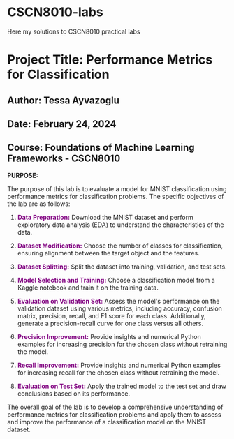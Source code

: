 # CSCN8010-labs
Here my solutions to CSCN8010 practical labs


# Project Title: Performance Metrics for Classification
## Author: Tessa Ayvazoglu
## Date: February 24, 2024
## Course: Foundations of Machine Learning Frameworks - CSCN8010


**PURPOSE:**

The purpose of this lab is to evaluate a model for MNIST classification using performance metrics for classification problems. The specific objectives of the lab are as follows:

1. <span style="color:purple">**Data Preparation:**</span> Download the MNIST dataset and perform exploratory data analysis (EDA) to understand the characteristics of the data.

2. <span style="color:purple">**Dataset Modification:**</span> Choose the number of classes for classification, ensuring alignment between the target object and the features.

3. <span style="color:purple">**Dataset Splitting:**</span> Split the dataset into training, validation, and test sets.

4. <span style="color:purple">**Model Selection and Training:**</span> Choose a classification model from a Kaggle notebook and train it on the training data.

5. <span style="color:purple">**Evaluation on Validation Set:**</span> Assess the model's performance on the validation dataset using various metrics, including accuracy, confusion matrix, precision, recall, and F1 score for each class. Additionally, generate a precision-recall curve for one class versus all others.

6. <span style="color:purple">**Precision Improvement:**</span> Provide insights and numerical Python examples for increasing precision for the chosen class without retraining the model.

7. <span style="color:purple">**Recall Improvement:**</span> Provide insights and numerical Python examples for increasing recall for the chosen class without retraining the model.

8. <span style="color:purple">**Evaluation on Test Set:**</span> Apply the trained model to the test set and draw conclusions based on its performance.

The overall goal of the lab is to develop a comprehensive understanding of performance metrics for classification problems and apply them to assess and improve the performance of a classification model on the MNIST dataset.